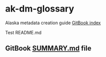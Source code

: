 # ak-dm-glossary
Alaska metadata creation guide [GitBook index](SUMMARY.md)

Test README.md

## GitBook [SUMMARY.md](SUMMARY.md) file

